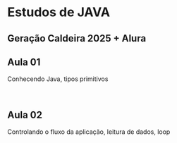 <h1>Estudos de JAVA</h1>
<h2>Geração Caldeira 2025 + Alura</h2>

<h2>Aula 01</h2>
<p>Conhecendo Java, tipos primitivos</p> <br>
<h2>Aula 02</h2>
<p>Controlando o fluxo da aplicação, leitura de dados, loop</p>
